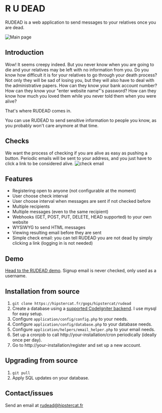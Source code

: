 R U DEAD
===================

RUDEAD is a web application to send messages to your relatives once you are dead.

![Main page](https://hipstercat.fr/up/5a3150e3d72ef.png)

Introduction
-------------
Wow! It seems creepy indeed. But you never know when you are going to die and your relatives may be left with no information from you. Do you know how difficult it is for your relatives to go through your death process? Not only they will be sad of losing you, but they will also have to deal with the administrative papers. How can they know your bank account number? How can they know your "enter website name"'s password? How can they know how much you loved them while you never told them when you were alive?

That's where RUDEAD comes in.

You can use RUDEAD to send sensitive information to people you know, as you probably won't care anymore at that time.

Checks
-------
We want the process of checking if you are alive as easy as pushing a button. Periodic emails will be sent to your address, and you just have to click a link to be considered alive.
![check email](https://hipstercat.fr/up/5a314fb009f78.png)

Features
-------
- Registering open to anyone (not configurable at the moment)
- User choose check interval
- User choose interval when messages are sent if not checked before
- Multiple recipients
- Multiple messages (even to the same recipient)
- Webhooks (GET, POST, PUT, DELETE, HEAD supported) to your own website
- WYSIWYG to send HTML messages
- Viewing resulting email before they are sent
- Simple check email: you can tell RUDEAD you are not dead by simply clicking a link (logging in is not needed)

Demo
-------
[Head to the RUDEAD demo](https://hipstercat.fr/rudead/). Signup email is never checked, only used as a username.

Installation from source
-------
1. `git clone https://hipstercat.fr/gogs/hipstercat/rudead`
2. Create a database using a [supported CodeIgniter backend](https://www.codeigniter.com/user_guide/general/requirements.html). I use mysql for easy setup.
3. Configure `application/config/config.php` to your needs.
4. Configure `application/config/database.php` to your database needs.
5. Configure `application/helpers/email_helper.php` to your email needs.
6. Set up a cronjob to call http://your-installation/cron periodically (ideally once per day).
7. Go to http://your-installation/register and set up a new account.

Upgrading from source
-------
1. `git pull`
2. Apply SQL updates on your database.

Contact/issues
-------
Send an email at [rudead@hipstercat.fr](mailto:rudead@hipstercat.fr)